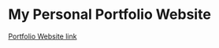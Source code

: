 # My Personal Portfolio Website

[Portfolio Website link](https://pedrovpsn.github.io/my_portfolio/)
